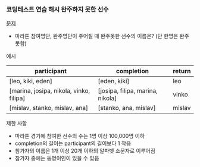 ### 코딩테스트 연습 해시 완주하지 못한 선수  
[문제](https://programmers.co.kr/learn/courses/30/lessons/42576)  
- 마라톤 참여명단, 완주명단이 주어질 때 완주못한 선수의 이름은? (단 한명은 완주못함)  

예시   

| participant | completion | return |   
| --- | --- | --- |    
| [leo, kiki, eden] |	[eden, kiki] |	leo    
| [marina, josipa, nikola, vinko, filipa] | [josipa, filipa, marina, nikola] | vinko |    
| [mislav, stanko, mislav, ana] |	[stanko, ana, mislav] |	mislav |   

제한 사항  
- 마라톤 경기에 참여한 선수의 수는 1명 이상 100,000명 이하  
- completion의 길이는 participant의 길이보다 1 작음  
- 참가자의 이름은 1개 이상 20개 이하의 알파벳 소문자로 이루어짐  
- 참가자 중에는 동명이인이 있을 수 있음  


